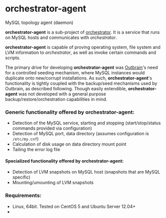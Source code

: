 orchestrator-agent
==================

MySQL topology agent (daemon)

**orchestrator-agent** is a sub-project of [orchestrator](https://github.com/outbrain/orchestrator).
It is a service that runs on MySQL hosts and communicates with *orchestrator*.

**orchestrator-agent** is capable of proving operating system, file system and LVM information to *orchestrator*, as well
as invoke certain commands and scripts.

The primary drive for developing **orchestrator-agent** was [Outbrain](https://github.com/outbrain)'s need for a controlled
seeding mechanism, where MySQL instances would duplicate onto new/corrupt installations. 
As such, **orchestrator-agent**'s functionality is tightly coupled with the backup/seed mechanisms used by Outbrain, 
as described following. Though easily extendible, **orchestrator-agent** was not developed with a general purpose
backup/restore/orchestration capabilities in mind.

### Generic functionality offered by **orchestrator-agent**:

- Detection of the MySQL service, starting and stopping (start/stop/status commands provided via configuration)
- Detection of MySQL port, data directory (assumes configuration is `/etc/my.cnf`)
- Calculation of disk usage on data directory mount point
- Tailing the error log file
 
#### Specialized functionality offered by **orchestrator-agent**:

- Detection of LVM snapshots on MySQL host (snapshots that are MySQL specific)
- Mounting/umounting of LVM snapshots


### Requirements:

- Linux, 64bit. Tested on CentOS 5 and Ubuntu Server 12.04+
-  

 